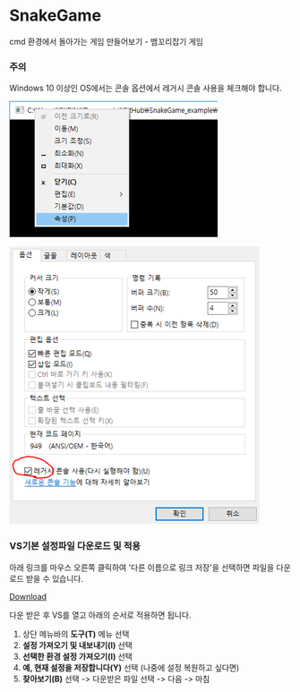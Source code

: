 # SnakeGame
cmd 환경에서 돌아가는 게임 만들어보기 - 뱀꼬리잡기 게임

### 주의
Windows 10 이상인 OS에서는 콘솔 옵션에서 레거시 콘솔 사용을 체크해야 합니다.

![Console Option1](consoleOption1.png)

![Console Option2](consoleOption2.png)

### VS기본 설정파일 다운로드 및 적용
아래 링크를 마우스 오른쪽 클릭하여 '다른 이름으로 링크 저장'을 선택하면 파일을 다운로드 받을 수 있습니다.

<a href="https://raw.githubusercontent.com/CPPBeginnerStudy/SnakeGame_example/master/Exported-2018-12-08.vssettings" download="Exported-2018-12-08.vssettings">Download</a>

다운 받은 후 VS를 열고 아래의 순서로 적용하면 됩니다.
1. 상단 메뉴바의 **도구(T)** 메뉴 선택
2. **설정 가져오기 및 내보내기(I)** 선택
3. **선택한 환경 설정 가져오기(I)** 선택
4. **예, 현재 설정을 저장합니다(Y)** 선택 (나중에 설정 복원하고 싶다면)
5. **찾아보기(B)** 선택 -> 다운받은 파일 선택 -> 다음 -> 마침
